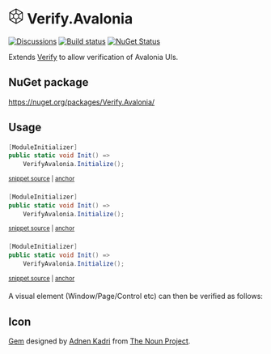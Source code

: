 # <img src="/src/icon.png" height="30px"> Verify.Avalonia

[![Discussions](https://img.shields.io/badge/Verify-Discussions-yellow?svg=true&label=)](https://github.com/orgs/VerifyTests/discussions)
[![Build status](https://ci.appveyor.com/api/projects/status/5ywtfx5oc257d4tr?svg=true)](https://ci.appveyor.com/project/SimonCropp/verify-avalonia)
[![NuGet Status](https://img.shields.io/nuget/v/Verify.Avalonia.svg)](https://www.nuget.org/packages/Verify.Avalonia/)

Extends [Verify](https://github.com/VerifyTests/Verify) to allow verification of Avalonia UIs.



## NuGet package

https://nuget.org/packages/Verify.Avalonia/


## Usage

<!-- snippet: Enable -->
<a id='snippet-enable'></a>
```cs
[ModuleInitializer]
public static void Init() =>
    VerifyAvalonia.Initialize();
```
<sup><a href='/src/NUnitTests/ModuleInit.cs#L6-L12' title='Snippet source file'>snippet source</a> | <a href='#snippet-enable' title='Start of snippet'>anchor</a></sup>
<a id='snippet-enable-1'></a>
```cs
[ModuleInitializer]
public static void Init() =>
    VerifyAvalonia.Initialize();
```
<sup><a href='/src/Tests/ModuleInit.cs#L3-L9' title='Snippet source file'>snippet source</a> | <a href='#snippet-enable-1' title='Start of snippet'>anchor</a></sup>
<a id='snippet-enable-2'></a>
```cs
[ModuleInitializer]
public static void Init() =>
    VerifyAvalonia.Initialize();
```
<sup><a href='/src/XUnitTests/ModuleInit.cs#L3-L9' title='Snippet source file'>snippet source</a> | <a href='#snippet-enable-2' title='Start of snippet'>anchor</a></sup>
<!-- endSnippet -->

A visual element (Window/Page/Control etc) can then be verified as follows:


## Icon

[Gem](https://thenounproject.com/term/gem/2247823/) designed by [Adnen Kadri](https://thenounproject.com/adnen.kadri/) from [The Noun Project](https://thenounproject.com).
